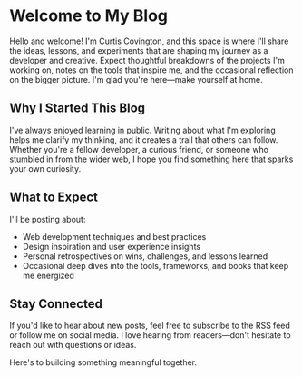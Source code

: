# Welcome to My Blog

Hello and welcome! I'm Curtis Covington, and this space is where I'll share the ideas, lessons, and experiments that are shaping my journey as a developer and creative. Expect thoughtful breakdowns of the projects I'm working on, notes on the tools that inspire me, and the occasional reflection on the bigger picture. I'm glad you're here—make yourself at home.

## Why I Started This Blog

I've always enjoyed learning in public. Writing about what I'm exploring helps me clarify my thinking, and it creates a trail that others can follow. Whether you're a fellow developer, a curious friend, or someone who stumbled in from the wider web, I hope you find something here that sparks your own curiosity.

## What to Expect

I'll be posting about:

- Web development techniques and best practices
- Design inspiration and user experience insights
- Personal retrospectives on wins, challenges, and lessons learned
- Occasional deep dives into the tools, frameworks, and books that keep me energized

## Stay Connected

If you'd like to hear about new posts, feel free to subscribe to the RSS feed or follow me on social media. I love hearing from readers—don't hesitate to reach out with questions or ideas.

Here's to building something meaningful together.
